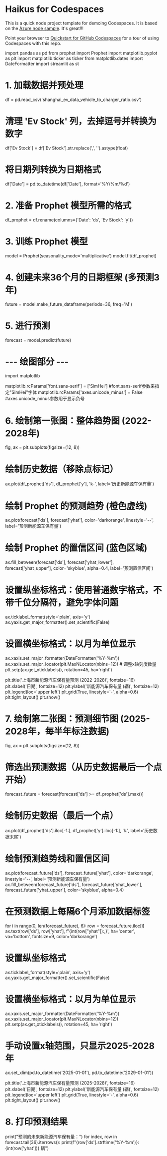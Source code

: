 
# Haikus for Codespaces

This is a quick node project template for demoing Codespaces. It is based on the [Azure node sample](https://github.com/Azure-Samples/nodejs-docs-hello-world). It's great!!!

Point your browser to [Quickstart for GitHub Codespaces](https://docs.github.com/en/codespaces/getting-started/quickstart) for a tour of using Codespaces with this repo.

import pandas as pd
from prophet import Prophet
import matplotlib.pyplot as plt
import matplotlib.ticker as ticker
from matplotlib.dates import DateFormatter
import streamlit as st
# 1. 加载数据并预处理
df = pd.read_csv('shanghai_ev_data_vehicle_to_charger_ratio.csv')

# 清理 'Ev Stock' 列，去掉逗号并转换为数字
df['Ev Stock'] = df['Ev Stock'].str.replace(',', '').astype(float) 

# 将日期列转换为日期格式
df['Date'] = pd.to_datetime(df['Date'], format='%Y/%m/%d')

# 2. 准备 Prophet 模型所需的格式
df_prophet = df.rename(columns={'Date': 'ds', 'Ev Stock': 'y'})

# 3. 训练 Prophet 模型
model = Prophet(seasonality_mode='multiplicative')
model.fit(df_prophet)

# 4. 创建未来36个月的日期框架 (多预测3年)
future = model.make_future_dataframe(periods=36, freq='M') 

# 5. 进行预测
forecast = model.predict(future)

# --- 绘图部分 ---

import matplotlib

matplotlib.rcParams['font.sans-serif'] = ['SimHei'] #font.sans-serif参数来指定"SimHei"字体
matplotlib.rcParams['axes.unicode_minus'] = False	#axes.unicode_minus参数用于显示负号

# 6. 绘制第一张图：整体趋势图 (2022-2028年)
fig, ax = plt.subplots(figsize=(12, 8))

# 绘制历史数据（移除点标记）
ax.plot(df_prophet['ds'], df_prophet['y'], 'k-', label='历史新能源车保有量')

# 绘制 Prophet 的预测趋势 (橙色虚线)
ax.plot(forecast['ds'], forecast['yhat'], color='darkorange', linestyle='--', label='预测新能源车保有量')

# 绘制 Prophet 的置信区间 (蓝色区域)
ax.fill_between(forecast['ds'], forecast['yhat_lower'], forecast['yhat_upper'], color='skyblue', alpha=0.4, label='预测置信区间')

# 设置纵坐标格式：使用普通数字格式，不带千位分隔符，避免字体问题
ax.ticklabel_format(style='plain', axis='y')
ax.yaxis.get_major_formatter().set_scientific(False)

# 设置横坐标格式：以月为单位显示
ax.xaxis.set_major_formatter(DateFormatter('%Y-%m'))
ax.xaxis.set_major_locator(plt.MaxNLocator(nbins=12)) # 调整x轴刻度数量
plt.setp(ax.get_xticklabels(), rotation=45, ha='right')

plt.title('上海市新能源汽车保有量预测 (2022-2028)', fontsize=16)
plt.xlabel('日期', fontsize=12)
plt.ylabel('新能源汽车保有量 (辆)', fontsize=12)
plt.legend(loc='upper left')
plt.grid(True, linestyle='-', alpha=0.6)
plt.tight_layout()
plt.show()

# 7. 绘制第二张图：预测细节图 (2025-2028年，每半年标注数据)
fig, ax = plt.subplots(figsize=(12, 8))

# 筛选出预测数据（从历史数据最后一个点开始）
forecast_future = forecast[forecast['ds'] >= df_prophet['ds'].max()]

# 绘制历史数据（最后一个点）
ax.plot(df_prophet['ds'].iloc[-1:], df_prophet['y'].iloc[-1:], 'k.', label='历史数据末尾')

# 绘制预测趋势线和置信区间
ax.plot(forecast_future['ds'], forecast_future['yhat'], color='darkorange', linestyle='--', label='预测新能源车保有量')
ax.fill_between(forecast_future['ds'], forecast_future['yhat_lower'], forecast_future['yhat_upper'], color='skyblue', alpha=0.4)

# 在预测数据上每隔6个月添加数据标签
for i in range(0, len(forecast_future), 6):
    row = forecast_future.iloc[i]
    ax.text(row['ds'], row['yhat'], f'{int(row["yhat"]):,}', ha='center', va='bottom', fontsize=9, color='darkorange')

# 设置纵坐标格式
ax.ticklabel_format(style='plain', axis='y')
ax.yaxis.get_major_formatter().set_scientific(False)

# 设置横坐标格式：以月为单位显示
ax.xaxis.set_major_formatter(DateFormatter('%Y-%m'))
ax.xaxis.set_major_locator(plt.MaxNLocator(nbins=12))
plt.setp(ax.get_xticklabels(), rotation=45, ha='right')

# 手动设置x轴范围，只显示2025-2028年
ax.set_xlim(pd.to_datetime('2025-01-01'), pd.to_datetime('2029-01-01'))

plt.title('上海市新能源汽车保有量预测 (2025-2028)', fontsize=16)
plt.xlabel('日期', fontsize=12)
plt.ylabel('新能源汽车保有量 (辆)', fontsize=12)
plt.legend(loc='upper left')
plt.grid(True, linestyle='-', alpha=0.6)
plt.tight_layout()
plt.show()

# 8. 打印预测结果
print("预测的未来新能源汽车保有量：")
for index, row in forecast.tail(36).iterrows():
    print(f"{row['ds'].strftime('%Y-%m')}: {int(row['yhat'])} 辆")
